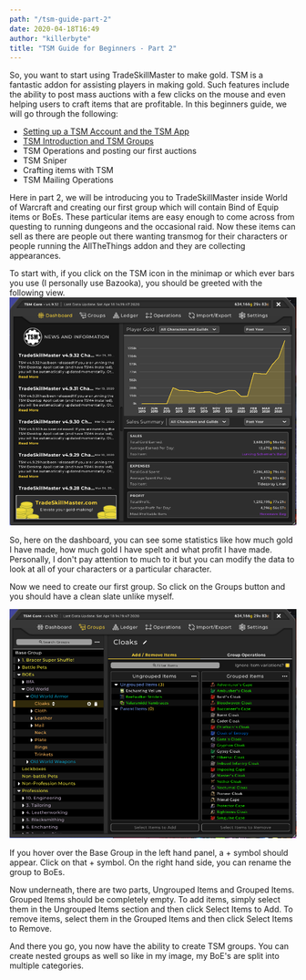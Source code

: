 ```yaml
---
path: "/tsm-guide-part-2"
date: 2020-04-18T16:49
author: "killerbyte"
title: "TSM Guide for Beginners - Part 2"
---
```


So, you want to start using TradeSkillMaster to make gold. TSM is a fantastic addon for assisting players in making gold. Such features include the ability to post mass auctions with a few clicks on the mouse and even helping users to craft items that are profitable. In this beginners guide, we will go through the following:
 - [Setting up a TSM Account and the TSM App](/tsm-guide-part-1)
 - [TSM Introduction and TSM Groups](/tsm-guide-part-2)
 - TSM Operations and posting our first auctions
 - TSM Sniper
 - Crafting items with TSM
 - TSM Mailing Operations

 Here in part 2, we will be introducing you to TradeSkillMaster inside World of Warcraft and creating our first group which will contain Bind of Equip items or BoEs. These particular items are easy enough to come across from questing to running dungeons and the occasional raid. Now these items can sell as there are people out there wanting transmog for their characters or people running the AllTheThings addon and they are collecting appearances.

 To start with, if you click on the TSM icon in the minimap or which ever bars you use (I personally use Bazooka), you should be greeted with the following view.
 ![TSM Dashboard](./tsmDashboard.png)

 So, here on the dashboard, you can see some statistics like how much gold I have made, how much gold I have spelt and what profit I have made. Personally, I don't pay attention to much to it but you can modify the data to look at all of your characters or a particular character.

 Now we need to create our first group. So click on the Groups button and you should have a clean slate unlike myself.

 ![Killerbyte's TSM Groups](./tsmGroup.png)

 If you hover over the Base Group in the left hand panel, a + symbol should appear. Click on that + symbol. On the right hand side, you can rename the group to BoEs. 

 Now underneath, there are two parts, Ungrouped Items and Grouped Items. Grouped Items should be completely empty. To add items, simply select them in the Ungrouped Items section and then click Select Items to Add. To remove items, select them in the Grouped Items and then click Select Items to Remove. 

 And there you go, you now have the ability to create TSM groups. You can create nested groups as well so like in my image, my BoE's are split into multiple categories.